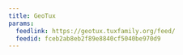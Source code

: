 ```yaml
---
title: GeoTux
params:
  feedlink: https://geotux.tuxfamily.org/feed/
  feedid: fceb2ab8eb2f89e8840cf5040be970d9
---
```


